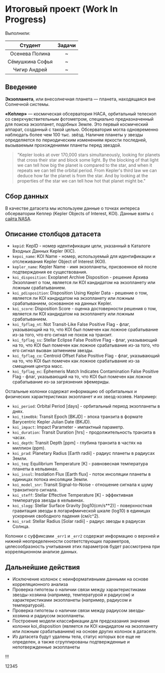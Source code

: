 # Итоговый проект (Work In Progress)

Выполнили:

| Студент         | Задачи |
| :-----:         | :---:  |
| Осенева Полина  |    ~    |
| Сёмушкина Софья |    ~    |
| Чигир Андрей    |    ~    |

## Введение

__Экзопланета__, или внесолнечная планета — планета, находящаяся вне Солнечной системы.

__«Ке́плер»__ — космическая обсерватория НАСА, орбитальный телескоп со сверхчувствительным фотометром, специально предназначенный для поиска экзопланет, подобных Земле. Это первый космический аппарат, созданный с такой целью. Обсерватория могла одновременно наблюдать более чем 100 тыс. звёзд. Наличие планеты у звезды определяется по периодическим изменениям яркости последней, вызываемым прохождениями планеты перед звездой.

> "Kepler looks at over 170,000 stars simultaneously, looking for planets that cross their star and block some light. 
By the blocking of that light we can tell how big the planet is compared to the star, and when it repeats we can tell the orbital period. From Kepler's third law we can deduce how far the planet is from the star. And by looking at the properties of the star we can tell how hot that planet might be."

## Сбор данных

В качестве датасета мы используем данные о точках интереса обсерватории Кеплер (Kepler Objects of Interest, KOI). Данные взяты с [сайта NASA](https://exoplanetarchive.ipac.caltech.edu/cgi-bin/TblView/nph-tblView?app=ExoTbls&config=cumulative).

## Описание столбцов датасета

* `kepid`: KepID - номер идентификации цели, указанный в Каталоге Входных Данных Kepler (KIC).
* `kepoi_name`: KOI Name - номер, используемый для идентификации и отслеживания Kepler Object of Interest (KOI).
* `kepler_name`: Kepler Name - имя экзопланеты, присвоенное ей после подтверждения ее существования.
* `koi_disposition`: Exoplanet Archive Disposition - решение Архива Экзопланет о том, является ли KOI кандидатом на экзопланету или ложным срабатыванием.
* `koi_pdisposition`: Disposition Using Kepler Data - решение о том, является ли KOI кандидатом на экзопланету или ложным срабатыванием, основанное на данных Kepler.
* `koi_score`: Disposition Score - оценка достоверности решения о том, является ли KOI кандидатом на экзопланету или ложным срабатыванием.
* `koi_fpflag_nt`: Not Transit-Like False Positive Flag - флаг, указывающий на то, что KOI был помечен как ложное срабатывание из-за того, что его сигнал не похож на транзит.
* `koi_fpflag_ss`: Stellar Eclipse False Positive Flag - флаг, указывающий на то, что KOI был помечен как ложное срабатывание из-за того, что его сигнал вызван затмением звезды.
* `koi_fpflag_co`: Centroid Offset False Positive Flag - флаг, указывающий на то, что KOI был помечен как ложное срабатывание из-за смещения центра масс.
* `koi_fpflag_ec`: Ephemeris Match Indicates Contamination False Positive Flag - флаг, указывающий на то, что KOI был помечен как ложное срабатывание из-за загрязнения эфемериды.


Остальные колонки содержат информацию об орбитальных и физических характеристиках экзопланет и их звезд-хозяев. Например:

* `koi_period`: Orbital Period [days] - орбитальный период экзопланеты в днях.
* `koi_time0bk`: Transit Epoch [BKJD] - эпоха транзита в формате Barycentric Kepler Julian Date (BKJD).
* `koi_impact`: Impact Parameter - импактный параметр.
* `koi_duration`: Transit Duration [hrs] - продолжительность транзита в часах.
* `koi_depth`: Transit Depth [ppm] - глубина транзита в частях на миллион (ppm).
* `koi_prad`: Planetary Radius [Earth radii] - радиус планеты в радиусах Земли.
* `koi_teq`: Equilibrium Temperature [K] - равновесная температура планеты в кельвинах.
* `koi_insol`: Insolation Flux [Earth flux] - поток инсоляции планеты в единицах потока инсоляции Земли.
* `koi_model_snr`: Transit Signal-to-Noise - отношение сигнала к шуму транзитного сигнала.
* `koi_steff`: Stellar Effective Temperature [K] - эффективная температура звезды в кельвинах.
* `koi_slogg`: Stellar Surface Gravity [log10(cm/s**2)] - поверхностная гравитация звезды в логарифмической шкале (log10) в единицах ускорения свободного падения (см/с^2).
* `koi_srad`: Stellar Radius [Solar radii] - радиус звезды в радиусах Солнца.


Колонки с суффиксами `_err1` и `_err2` содержат информацию о верхней и нижней неопределенности соответствующих параметров, целесообразность учитывания этих параметров будет рассмотрена при корреляционном анализе данных.

## Дальнейшие действия

* Исключение колонок с неинформативными данными на основе корреляционного анализа
* Проверка гипотезы о наличии связи между характеристиками звезды-хозяина (например, температурой и радиусом) и характеристиками экзопланеты (например, радиусом и температурой).
* Проверка гипотезы о наличии связи между радиусом звезды-хозяина и радиусом экзопланеты.
* Построение модели классификации для предсказания значения колонки koi_disposition (является ли KOI кандидатом на экзопланету или ложным срабатыванием) на основе других колонок в датасете.
* Из датасета будут удалены тела, статус которых все еще не определен, а также сгруппированы подтвержденные и непотвержденные экзопланеты

!!!



12345
